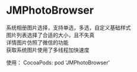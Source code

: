 # JMPhotoBrowser
系统相册图片选择，支持单选，多选，自定义基础样式  
图片列表选择了合适的大小，且不失真  
详情图片仿照了微信的功能  
获取系统图片使用了多线程加快速度  
  
  
使用：
CocoaPods: pod 'JMPhotoBrowser'  

